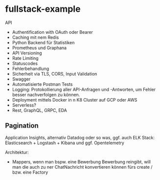 # fullstack-example
API
- Authentification with OAuth oder Bearer
- Caching mit nem Redis
- Python Backend für Statistiken
- Prometheus und Graphana
- API Versioning
- Rate Limiting
- Statuscodes
- Fehlerbehandlung
- Sicherheit via TLS, CORS, Input Validation
- Swagger
- Automatisierte Postman Tests
- Logging: Protokollierung aller API-Anfragen und -Antworten, um Fehler besser nachverfolgen zu können.
- Deployment mittels Docker in n K8 Cluster auf GCP oder AWS
- Serverless?
- Rest, GraphQL, GRPC, EDA

Pagination
- 

Application Insights, alternativ Datadog oder so was, ggf. auch ELK Stack: Elasticsearch + Logstash + Kibana und ggf. Opentelemetry


Architektur:
- Mappers, wenn man bspw. eine Bewerbung Bewerbung reingibt, will man die auch zu ner ChatNachricht konvertieren können fürs create / bzw. eine Factory
